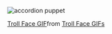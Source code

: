 ![accordion puppet](https://giphy.com/gifs/gallery-teenage-newest-GObRHYaUQWf3q)
<div class="tenor-gif-embed" data-postid="24544316" data-share-method="host" data-aspect-ratio="1.77778" data-width="100%"><a href="https://tenor.com/view/troll-face-gif-24544316">Troll Face GIF</a>from <a href="https://tenor.com/search/troll+face-gifs">Troll Face GIFs</a></div> <script type="text/javascript" async src="https://tenor.com/embed.js"></script> 